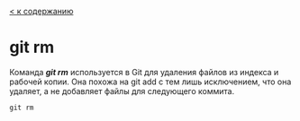 [< к содержанию](readme.md)

# git rm

Команда ***git rm*** используется в Git для удаления файлов из индекса и рабочей копии. Она похожа на git add с тем лишь исключением, что она удаляет, а не добавляет файлы для следующего коммита.

```bash=
git rm
```